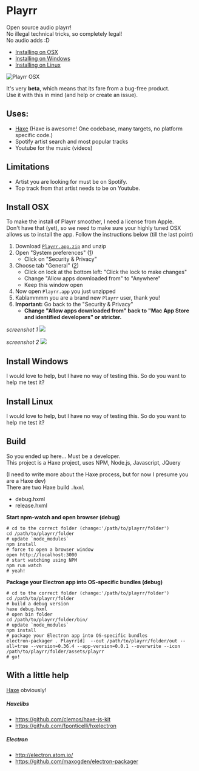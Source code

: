# Playrr

Open source audio playrr!  
No illegal technical tricks, so completely legal!  
No audio adds :D  


* [Installing on OSX](#install-osx)
* [Installing on Windows](#install-windows)
* [Installing on Linux](#install-linux)

<!--
![](http://matthijskamstra.github.io/playrr/images/playrr_osx.png)
-->

![Playrr OSX](images/screenshot_osx.png)

It's very **beta**, which means that its fare from a bug-free product.  
Use it with this in mind (and help or create an issue). 


## Uses:

- [Haxe](http://www.haxe.org) (Haxe is awesome! One codebase, many targets, no platform specific code.)
- Spotify artist search and most popular tracks
- Youtube for the music (videos)


## Limitations

- Artist you are looking for must be on Spotify.
- Top track from that artist needs to be on Youtube.


<a name="install-osx"></a>
## Install OSX

To make the install of Playrr smoother, I need a license from Apple.  
Don't have that (yet), so we need to make sure your highly tuned OSX allows us to install the app. Follow the instructions below (till the last point) 

1. Download [`Playrr.app.zip`](https://github.com/MatthijsKamstra/playrr/raw/master/download/Playrr.app.zip) and unzip
2. Open "System preferences" ([1](#install1))
	- Click on "Security & Privacy" 
3. Choose tab "General" ([2](#install2))
	- Click on lock at the bottom left: "Click the lock to make changes"
	- Change "Allow apps downloaded from" to "Anywhere"
	- Keep this window open
4. Now open `Playrr.app` you just unzipped
5. Kablammmm you are a brand new `Playrr` user, thank you!
6. **Important:** Go back to the "Security & Privacy" 
	- **Change "Allow apps downloaded from" back to "Mac App Store and identified developers" or stricter.**



<a name="install1"></a>
*screenshot 1*
![](images/osx_install1.png)

<a name="install2"></a>
*screenshot 2*
![](images/osx_install2.png)


<a name="install-windows"></a>
## Install Windows

I would love to help, but I have no way of testing this.
So do you want to help me test it?


<a name="install-linux"></a>
## Install Linux

I would love to help, but I have no way of testing this.
So do you want to help me test it?


## Build

So you ended up here... Must be a developer.  
This project is a Haxe project, uses NPM, Node.js, Javascript, JQuery

(I need to write more about the Haxe process, but for now I presume you are a Haxe dev)  
There are two Haxe build `.hxml`  

- debug.hxml
- release.hxml


**Start npm-watch and open browser (debug)**

```
# cd to the correct folder (change:'/path/to/playrr/folder')
cd /path/to/playrr/folder
# update `node_modules`
npm install
# force to open a browser window
open http://localhost:3000
# start watching using NPM
npm run watch
# yeah!

```

**Package your Electron app into OS-specific bundles (debug)**

```
# cd to the correct folder (change:'/path/to/playrr/folder')
cd /path/to/playrr/folder
# build a debug version 
haxe debug.hxml
# open bin folder
cd /path/to/playrr/folder/bin/
# update `node_modules`
npm install
# package your Electron app into OS-specific bundles 
electron-packager . Playrr[d]  --out /path/to/playrr/folder/out --all=true --version=0.36.4 --app-version=0.0.1 --overwrite --icon /path/to/playrr/folder/assets/playrr
# go!
```


## With a little help

[Haxe](http://www.haxe.org) obviously!

##### Haxelibs

- https://github.com/clemos/haxe-js-kit
- https://github.com/fponticelli/hxelectron

##### Electron

- http://electron.atom.io/
- https://github.com/maxogden/electron-packager